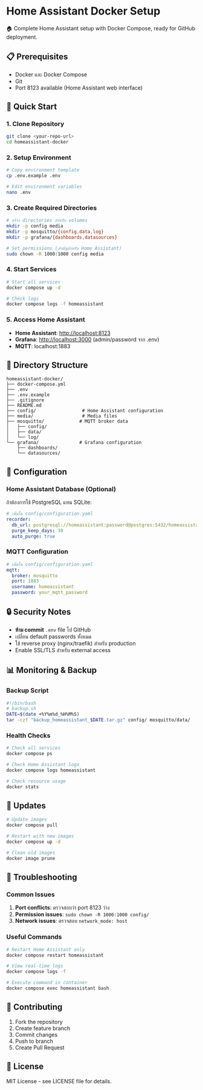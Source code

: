 # Home Assistant Docker Setup

🏠 Complete Home Assistant setup with Docker Compose, ready for GitHub deployment.

## 📋 Prerequisites

- Docker และ Docker Compose
- Git
- Port 8123 available (Home Assistant web interface)

## 🚀 Quick Start

### 1. Clone Repository

```bash
git clone <your-repo-url>
cd homeassistant-docker
```

### 2. Setup Environment

```bash
# Copy environment template
cp .env.example .env

# Edit environment variables
nano .env
```

### 3. Create Required Directories

```bash
# สร้าง directories สำหรับ volumes
mkdir -p config media
mkdir -p mosquitto/{config,data,log}
mkdir -p grafana/{dashboards,datasources}

# Set permissions (สำคัญสำหรับ Home Assistant)
sudo chown -R 1000:1000 config media
```

### 4. Start Services

```bash
# Start all services
docker compose up -d

# Check logs
docker compose logs -f homeassistant
```

### 5. Access Home Assistant

- **Home Assistant**: <http://localhost:8123>
- **Grafana**: <http://localhost:3000> (admin/password จาก .env)
- **MQTT**: localhost:1883

## 📁 Directory Structure

```
homeassistant-docker/
├── docker-compose.yml
├── .env
├── .env.example
├── .gitignore
├── README.md
├── config/                 # Home Assistant configuration
├── media/                  # Media files
├── mosquitto/             # MQTT broker data
│   ├── config/
│   ├── data/
│   └── log/
└── grafana/               # Grafana configuration
    ├── dashboards/
    └── datasources/
```

## 🔧 Configuration

### Home Assistant Database (Optional)

ถ้าต้องการใช้ PostgreSQL แทน SQLite:

```yaml
# เพิ่มใน config/configuration.yaml
recorder:
  db_url: postgresql://homeassistant:password@postgres:5432/homeassistant
  purge_keep_days: 30
  auto_purge: true
```

### MQTT Configuration

```yaml
# เพิ่มใน config/configuration.yaml
mqtt:
  broker: mosquitto
  port: 1883
  username: homeassistant
  password: your_mqtt_password
```

## 🔒 Security Notes

- **ห้าม commit** `.env` file ไป GitHub
- เปลี่ยน default passwords ทั้งหมด
- ใช้ reverse proxy (nginx/traefik) สำหรับ production
- Enable SSL/TLS สำหรับ external access

## 📊 Monitoring & Backup

### Backup Script

```bash
#!/bin/bash
# backup.sh
DATE=$(date +%Y%m%d_%H%M%S)
tar -czf "backup_homeassistant_$DATE.tar.gz" config/ mosquitto/data/
```

### Health Checks

```bash
# Check all services
docker compose ps

# Check Home Assistant logs
docker compose logs homeassistant

# Check resource usage
docker stats
```

## 🔄 Updates

```bash
# Update images
docker compose pull

# Restart with new images
docker compose up -d

# Clean old images
docker image prune
```

## 🐛 Troubleshooting

### Common Issues

1. **Port conflicts**: ตรวจสอบว่า port 8123 ว่าง
2. **Permission issues**: `sudo chown -R 1000:1000 config/`
3. **Network issues**: ตรวจสอบ `network_mode: host`

### Useful Commands

```bash
# Restart Home Assistant only
docker compose restart homeassistant

# View real-time logs
docker compose logs -f

# Execute command in container
docker compose exec homeassistant bash
```

## 🤝 Contributing

1. Fork the repository
2. Create feature branch
3. Commit changes
4. Push to branch
5. Create Pull Request

## 📄 License

MIT License - see LICENSE file for details.
